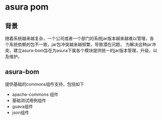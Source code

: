 # asura pom
## 背景
随着系统越来越复杂，一个公司或者一个部门的系统jar版本越来越难以管理，各个系统依赖的包不一致，jar包冲突越来越频繁，导致潜在问题，
为解决这种jar冲突，建立asura-bom旨在为asura下属各个模块提供统一的jar版本管理，升级，以及维护。
## asura-bom
提供基础的commons组件支持，包括如下
* apache-commons 组件
* 基础测试用例组件
* guava组件
* json组件